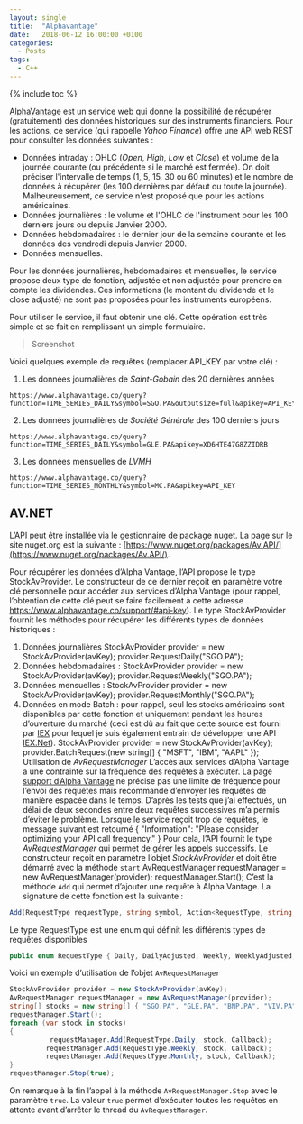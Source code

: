 ```yaml
---
layout: single
title:  "Alphavantage"
date:   2018-06-12 16:00:00 +0100
categories:
  - Posts
tags:
  - C++
---
```


{% include toc %}

[AlphaVantage](https://alphavantage.co) est un service web qui donne la possibilité de récupérer (gratuitement) des données historiques sur des instruments financiers.
Pour les actions, ce service (qui rappelle *Yahoo Finance*) offre une API web REST pour consulter les données suivantes :
- Données intraday : OHLC (*Open*, *High*, *Low* et *Close*) et volume de la journée courante (ou précédente si le marché est fermée). On doit préciser l'intervalle de temps (1, 5, 15, 30 ou 60 minutes) et le nombre de données à récupérer (les 100 dernières par défaut ou toute la journée). Malheureusement, ce service n'est proposé que pour les actions américaines.
- Données journalières : le volume et l'OHLC de l'instrument pour les 100 derniers jours ou depuis Janvier 2000.
- Données hebdomadaires : le dernier jour de la semaine courante et les données des vendredi depuis Janvier 2000.
- Données mensuelles.

Pour les données journalières, hebdomadaires et mensuelles, le service propose deux type de fonction, adjustée et non adjustée pour prendre en compte les dividendes. Ces informations (le montant du dividende et le close adjusté) ne sont pas proposées pour les instruments européens.

Pour utiliser le service, il faut obtenir une clé. Cette opération est très simple et se fait en remplissant un simple formulaire.

> Screenshot

Voici quelques exemple de requêtes (remplacer API_KEY par votre clé) :
1. Les données journalières de *Saint-Gobain* des 20 dernières années
```
https://www.alphavantage.co/query?function=TIME_SERIES_DAILY&symbol=SGO.PA&outputsize=full&apikey=API_KEY
```
2. Les données journalières de *Société Générale* des 100 derniers jours
```
https://www.alphavantage.co/query?function=TIME_SERIES_DAILY&symbol=GLE.PA&apikey=XD6HTE47G8ZZIDRB
```
3. Les données mensuelles de *LVMH*
```
https://www.alphavantage.co/query?function=TIME_SERIES_MONTHLY&symbol=MC.PA&apikey=API_KEY
```

## AV.NET

L’API peut être installée via le gestionnaire de package nuget. La page sur le site nuget.org est la suivante : [https://www.nuget.org/packages/Av.API/](https://www.nuget.org/packages/Av.API/).

Pour récupérer les données d’Alpha Vantage, l’API propose le type StockAvProvider. Le constructeur de ce dernier reçoit en paramètre votre clé personnelle pour accéder aux services d’Alpha Vantage (pour rappel, l’obtention de cette clé peut se faire facilement à cette adresse https://www.alphavantage.co/support/#api-key).  Le type StockAvProvider fournit les méthodes pour récupérer les différents types de données historiques : 
1.	Données journalières 
StockAvProvider provider = new StockAvProvider(avKey);
provider.RequestDaily("SGO.PA");
2.	Données hebdomadaires :
StockAvProvider provider = new StockAvProvider(avKey);
provider.RequestWeekly("SGO.PA");
3.	Données mensuelles : 
StockAvProvider provider = new StockAvProvider(avKey);
provider.RequestMonthly("SGO.PA");
4.	Données en mode Batch : pour rappel, seul les stocks américains sont disponibles par cette fonction et uniquement pendant les heures d’ouverture du marché (ceci est dû au fait que cette source est fourni par [IEX](https://iextrading.com/) pour lequel je suis également entrain de développer une API [IEX.Net]( https://github.com/abdelkaderamar/av.net)).
StockAvProvider provider = new StockAvProvider(avKey);
provider.BatchRequest(new string[] { "MSFT", "IBM", "AAPL" });
Utilisation de *AvRequestManager*
L’accès aux services d’Alpha Vantage a une contrainte sur la fréquence des requêtes à exécuter. La page [support d’Alpha Vantage]( https://www.alphavantage.co/support/#support) ne précise pas une limite de fréquence pour l’envoi des requêtes mais recommande d’envoyer les requêtes de manière espacée dans le temps. D’après les tests que j’ai effectués, un délai de deux secondes entre deux requêtes successives m’a permis d’éviter le problème. Lorsque le service reçoit trop de requêtes, le message suivant est retourné 
{
  "Information": "Please consider optimizing your API call frequency."
}
Pour cela, l’API fournit le type *AvRequestManager* qui permet de gérer les appels successifs.  Le constructeur reçoit en paramètre l’objet *StockAvProvider* et doit être démarré avec la méthode `start`
AvRequestManager requestManager = new AvRequestManager(provider);
requestManager.Start();
C’est la méthode `Add` qui permet d’ajouter une requête à Alpha Vantage. La signature de cette fonction est la suivante :
```csharp
Add(RequestType requestType, string symbol, Action<RequestType, string, StockData> callback)
```
Le type RequestType est une enum qui définit les différents types de requêtes disponibles 
```csharp 
public enum RequestType { Daily, DailyAdjusted, Weekly, WeeklyAdjusted, Monthly, MonthlyAdjusted}
```
Voici un exemple d’utilisation de l’objet `AvRequestManager`
```csharp
StockAvProvider provider = new StockAvProvider(avKey);
AvRequestManager requestManager = new AvRequestManager(provider);
string[] stocks = new string[] { "SGO.PA", "GLE.PA", "BNP.PA", "VIV.PA", "RNO.PA", "CS.PA" };
requestManager.Start();
foreach (var stock in stocks)
{
          requestManager.Add(RequestType.Daily, stock, Callback);
         requestManager.Add(RequestType.Weekly, stock, Callback);
         requestManager.Add(RequestType.Monthly, stock, Callback);
}
requestManager.Stop(true);
```
On remarque à la fin l’appel à la méthode `AvRequestManager.Stop` avec le paramètre `true`. La valeur `true` permet d’exécuter toutes les requêtes en attente avant d’arrêter le thread du `AvRequestManager`.

